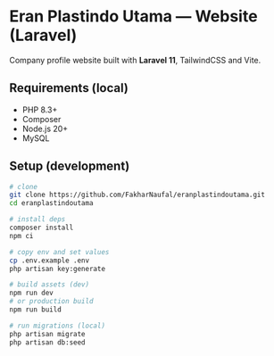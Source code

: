 # Eran Plastindo Utama — Website (Laravel)

Company profile website built with **Laravel 11**, TailwindCSS and Vite.

## Requirements (local)
- PHP 8.3+
- Composer
- Node.js 20+
- MySQL

## Setup (development)
```bash
# clone
git clone https://github.com/FakharNaufal/eranplastindoutama.git
cd eranplastindoutama

# install deps
composer install
npm ci

# copy env and set values
cp .env.example .env
php artisan key:generate

# build assets (dev)
npm run dev
# or production build
npm run build

# run migrations (local)
php artisan migrate
php artisan db:seed

